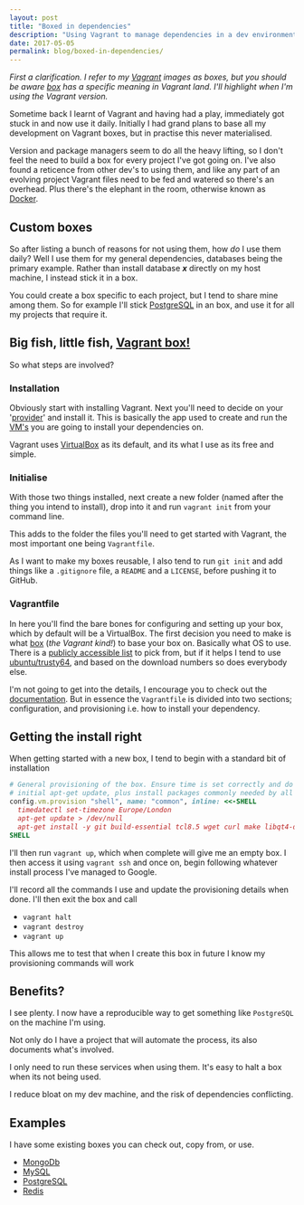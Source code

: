 ```yaml
---
layout: post
title: "Boxed in dependencies"
description: "Using Vagrant to manage dependencies in a dev environment"
date: 2017-05-05
permalink: blog/boxed-in-dependencies/
---
```


*First a clarification. I refer to my [Vagrant](https://www.vagrantup.com/) images as boxes, but you should be aware [box](https://www.vagrantup.com/docs/boxes.html) has a specific meaning in Vagrant land. I'll highlight when I'm using the Vagrant version.*

Sometime back I learnt of Vagrant and having had a play, immediately got stuck in and now use it daily. Initially I had grand plans to base all my development on Vagrant boxes, but in practise this never materialised.

Version and package managers seem to do all the heavy lifting, so I don't feel the need to build a box for every project I've got going on. I've also found a reticence from other dev's to using them, and like any part of an evolving project Vagrant files need to be fed and watered so there's an overhead. Plus there's the elephant in the room, otherwise known as [Docker](https://www.docker.com/).

## Custom boxes

So after listing a bunch of reasons for not using them, how *do* I use them daily? Well I use them for my general dependencies, databases being the primary example. Rather than install database ***x*** directly on my host machine, I instead stick it in a box.

You could create a box specific to each project, but I tend to share mine among them. So for example I'll stick [PostgreSQL](https://www.postgresql.org/) in an box, and use it for all my projects that require it.

## Big fish, little fish, [Vagrant box!](https://www.youtube.com/watch?v=SD1ENnVnMXM)

So what steps are involved?

### Installation

Obviously start with installing Vagrant. Next you'll need to decide on your '[provider](https://www.vagrantup.com/docs/providers/)' and install it. This is basically the app used to create and run the [VM's](https://en.wikipedia.org/wiki/Virtual_machine) you are going to install your dependencies on.

Vagrant uses [VirtualBox](https://www.virtualbox.org/) as its default, and its what I use as its free and simple.

### Initialise

With those two things installed, next create a new folder (named after the thing you intend to install), drop into it and run `vagrant init` from your command line.

This adds to the folder the files you'll need to get started with Vagrant, the most important one being `Vagrantfile`.

As I want to make my boxes reusable, I also tend to run `git init` and add things like a `.gitignore` file, a `README` and a `LICENSE`, before pushing it to GitHub.

### Vagrantfile

In here you'll find the bare bones for configuring and setting up your box, which by default will be a VirtualBox. The first decision you need to make is what [box](https://www.vagrantup.com/docs/boxes.html) (*the Vagrant kind!*) to base your box on. Basically what OS to use. There is a [publicly accessible list](https://atlas.hashicorp.com/boxes/search) to pick from, but if it helps I tend to use [ubuntu/trusty64](https://atlas.hashicorp.com/ubuntu/boxes/trusty64), and based on the download numbers so does everybody else.

I'm not going to get into the details, I encourage you to check out the [documentation](https://www.vagrantup.com/docs/index.html). But in essence the `Vagrantfile` is divided into two sections; configuration, and provisioning i.e. how to install your dependency.

## Getting the install right

When getting started with a new box, I tend to begin with a standard bit of installation

```ruby
# General provisioning of the box. Ensure time is set correctly and do an
# initial apt-get update, plus install packages commonly needed by all boxes
config.vm.provision "shell", name: "common", inline: <<-SHELL
  timedatectl set-timezone Europe/London
  apt-get update > /dev/null
  apt-get install -y git build-essential tcl8.5 wget curl make libqt4-dev
SHELL
```

I'll then run `vagrant up`, which when complete will give me an empty box. I then access it using `vagrant ssh` and once on, begin following whatever install process I've managed to Google.

I'll record all the commands I use and update the provisioning details when done. I'll then exit the box and call

- `vagrant halt`
- `vagrant destroy`
- `vagrant up`

This allows me to test that when I create this box in future I know my provisioning commands will work

## Benefits?

I see plenty. I now have a reproducible way to get something like `PostgreSQL` on the machine I'm using.

Not only do I have a project that will automate the process, its also documents what's involved.

I only need to run these services when using them. It's easy to halt a box when its not being used.

I reduce bloat on my dev machine, and the risk of dependencies conflicting.

## Examples

I have some existing boxes you can check out, copy from, or use.

- [MongoDb](https://github.com/Cruikshanks/mongo-box)
- [MySQL](https://github.com/Cruikshanks/mysql-box)
- [PostgreSQL](https://github.com/Cruikshanks/postgresql94)
- [Redis](https://github.com/Cruikshanks/redis-box)
